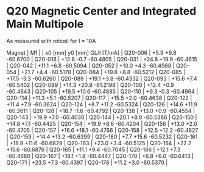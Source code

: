 Q20 Magnetic Center and Integrated Main Multipole
=================================================

As measured with rotcoil for I =  10A

Magnet  |             M1               |
        | x0 [mm]  y0 [mm] GL/I [T/mA] |
Q20-006 |    +5.9     +9.8   -60.6700  |
Q20-018 |   +12.8     -0.7   -60.4805  |
Q20-031 |   +24.8    +19.9   -60.4615  |
Q20-042 |   +11.1     +6.8   -60.5094  |
Q20-052 |   +10.0     +4.3   -60.4988  |
Q20-054 |   +21.7     +4.4   -60.5178  |
Q20-084 |   +19.8     +8.8   -60.5212  |
Q20-085 |   +17.5     -3.3   -60.6260  |
Q20-089 |   +19.1     +3.8   -60.4332  |
Q20-093 |   +15.6     +7.4   -60.5402  |
Q20-099 |   +14.3    +20.9   -61.2198  |
Q20-100 |   +12.4     +0.9   -60.4643  |
Q20-105 |   +19.5    +10.6   -60.4885  |
Q20-110 |    +9.3     -0.3   -60.4964  |
Q20-114 |   +11.3     +5.1   -60.5207  |
Q20-117 |   +15.5     +2.0   -60.4638  |
Q20-122 |   +11.4     +7.9   -60.3624  |
Q20-124 |    +8.7    +11.2   -60.5324  |
Q20-126 |   +14.6    +11.9   -60.3611  |
Q20-128 |   +18.7     -1.6   -60.4792  |
Q20-138 |   +13.0     +0.9   -60.4554  |
Q20-143 |   +19.9     +7.0   -60.4030  |
Q20-144 |   +20.1     +8.0   -60.5386  |
Q20-150 |   +14.8     +7.1   -60.4425  |
Q20-154 |   +19.9     +8.6   -60.4204  |
Q20-156 |   +13.0     +2.0   -60.4705  |
Q20-157 |   +16.6    +18.1   -60.4766  |
Q20-158 |   +12.5    +12.2   -60.4827  |
Q20-159 |   +14.4    +13.2   -60.6399  |
Q20-160 |    +7.7    +15.6   -60.5232  |
Q20-161 |   +18.9    +11.6   -60.6829  |
Q20-163 |   +23.0     +3.4   -60.5125  |
Q20-164 |   +22.2    +15.6   -60.6876  |
Q20-165 |   +11.1     +9.4   -60.7045  |
Q20-166 |   +12.1     +7.3   -60.4680  |
Q20-167 |   +18.1     +1.8   -60.4447  |
Q20-170 |    +6.8     +6.0   -60.6413  |
Q20-171 |   +23.5     +7.3   -60.4397  |
Q20-178 |   +11.2     +3.0   -60.5370  |
